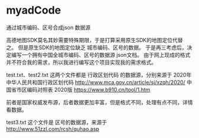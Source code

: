 # myadCode
通过城市编码、区号合成json 数据源


高德地图SDK莫名其妙需要特殊期限，于是打算采用原生SDK的地图定位代替之。
但是原生SDK的地图定位缺乏 城市编码、区号的数据。
于是再三考虑后，决定编写一个拥有中国全城市编码、区号的数据源 json文档。
由于网上现成的格式并不符合我的需求，所以我进行编写这个项目实现我的需求格式。

test.txt、test2.txt 这两个文件都是 行政区划代码 的数据源，分别来源于
2020年中华人民共和国行政区划代码 http://www.mca.gov.cn/article/sj/xzqh/2020/
中国省市区编码对照表 2020版 https://www.b910.cn/tool/1.htm

前者是国家权威发布源，后者数据更加丰富，但是格式不同，处理有点不同，详情看数据。

test3.txt 这个文件是 区号的数据源，来源于
http://www.51zzl.com/rcsh/quhao.asp
